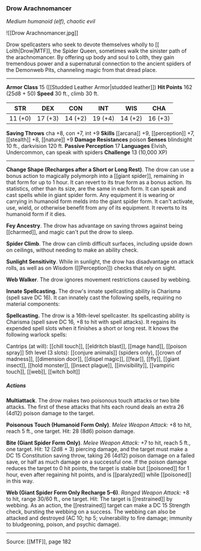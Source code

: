 ### Drow Arachnomancer
_Medium humanoid (elf), chaotic evil_

![[Drow Arachnomancer.jpg]]

Drow spellcasters who seek to devote themselves wholly to [[ Lolth|Drow|MTF]], the Spider Queen, sometimes walk the sinister path of the arachnomancer. By offering up body and soul to Lolth, they gain tremendous power and a supernatural connection to the ancient spiders of the Demonweb Pits, channeling magic from that dread place.



---

**Armor Class** 15 ([[Studded Leather Armor|studded leather]])
**Hit Points** 162 (25d8 + 50)
**Speed** 30 ft., climb 30 ft.

| STR     | DEX     | CON     | INT     | WIS     | CHA     |
|---------|---------|---------|---------|---------|---------|
| 11 (+0) | 17 (+3) | 14 (+2) | 19 (+4) | 14 (+2) | 16 (+3) |

**Saving Throws** cha +8, con +7, int +9
**Skills** [[arcana]] +9, [[perception]] +7, [[stealth]] +8, [[nature]] +9
**Damage Resistances** poison
**Senses** blindsight 10 ft., darkvision 120 ft.
**Passive Perception** 17
**Languages** Elvish, Undercommon, can speak with spiders
**Challenge** 13 (10,000 XP)

---

**Change Shape (Recharges after a Short or Long Rest)**. The drow can use a bonus action to magically polymorph into a [[giant spider]], remaining in that form for up to 1 hour. It can revert to its true form as a bonus action. Its statistics, other than its size, are the same in each form. It can speak and cast spells while in giant spider form. Any equipment it is wearing or carrying in humanoid form melds into the giant spider form. It can't activate, use, wield, or otherwise benefit from any of its equipment. It reverts to its humanoid form if it dies.

**Fey Ancestry**. The drow has advantage on saving throws against being [[charmed]], and magic can't put the drow to sleep.

**Spider Climb**. The drow can climb difficult surfaces, including upside down on ceilings, without needing to make an ability check.

**Sunlight Sensitivity**. While in sunlight, the drow has disadvantage on attack rolls, as well as on Wisdom ([[Perception]]) checks that rely on sight.

**Web Walker**. The drow ignores movement restrictions caused by webbing.

**Innate Spellcasting.** The drow's innate spellcasting ability is Charisma (spell save DC 16). It can innately cast the following spells, requiring no material components:

**Spellcasting.** The drow is a 16th-level spellcaster. Its spellcasting ability is Charisma (spell save DC 16, +8 to hit with spell attacks). It regains its expended spell slots when it finishes a short or long rest. It knows the following warlock spells:

Cantrips (at will): [[chill touch]], [[eldritch blast]], [[mage hand]], [[poison spray]]
5th level (3 slots): [[conjure animals]] (spiders only), [[crown of madness]], [[dimension door]], [[dispel magic]], [[fear]], [[fly]], [[giant insect]], [[hold monster]], [[insect plague]], [[invisibility]], [[vampiric touch]], [[web]], [[witch bolt]]

##### Actions
**Multiattack**. The drow makes two poisonous touch attacks or two bite attacks. The first of these attacks that hits each round deals an extra 26 (4d12) poison damage to the target.

**Poisonous Touch (Humanoid Form Only)**. _Melee Weapon Attack:_ +8 to hit, reach 5 ft., one target. Hit: 28 (8d6) poison damage.

**Bite (Giant Spider Form Only)**. _Melee Weapon Attack:_ +7 to hit, reach 5 ft., one target. Hit: 12 (2d8 + 3) piercing damage, and the target must make a DC 15 Constitution saving throw, taking 26 (4d12) poison damage on a failed save, or half as much damage on a successful one. If the poison damage reduces the target to 0 hit points, the target is stable but [[poisoned]] for 1 hour, even after regaining hit points, and is [[paralyzed]] while [[poisoned]] in this way.

**Web (Giant Spider Form Only Recharge 5–6)**. _Ranged Weapon Attack:_ +8 to hit, range 30/60 ft., one target. Hit: The target is [[restrained]] by webbing. As an action, the [[restrained]] target can make a DC 15 Strength check, bursting the webbing on a success. The webbing can also be attacked and destroyed (AC 10; hp 5; vulnerability to fire damage; immunity to bludgeoning, poison, and psychic damage).


---

Source: [[MTF]], page 182